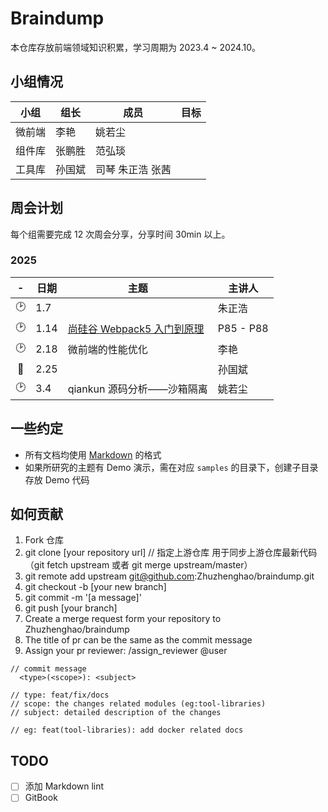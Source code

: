 # Braindump

本仓库存放前端领域知识积累，学习周期为 2023.4 ~ 2024.10。

## 小组情况

| 小组   | 组长   | 成员             | 目标 |
| ------ | ------ | ---------------- | ---- |
| 微前端 | 李艳   | 姚若尘           |      |
| 组件库 | 张鹏胜 | 范弘琰           |      |
| 工具库 | 孙国斌 | 司琴 朱正浩 张茜 |      |

## 周会计划

每个组需要完成 12 次周会分享，分享时间 30min 以上。

### 2025

|  -  | 日期 | 主题                             | 主讲人    |
| :-: | ---- | -------------------------------- | --------- |
| 🕑  | 1.7  |                                  | 朱正浩    |
| 🕑  | 1.14 | [尚硅谷 Webpack5 入门到原理][15] | P85 - P88 |
| 🕑  | 2.18 | 微前端的性能优化                 | 李艳      |
| 🙈  | 2.25 |                                  | 孙国斌    |
| 🕑  | 3.4  | qiankun 源码分析——沙箱隔离       | 姚若尘    |

## 一些约定

- 所有文档均使用 [Markdown](https://www.markdownguide.org/) 的格式
- 如果所研究的主题有 Demo 演示，需在对应 `samples` 的目录下，创建子目录存放 Demo 代码

## 如何贡献

1. Fork 仓库
2. git clone [your repository url]
   // 指定上游仓库 用于同步上游仓库最新代码（git fetch upstream 或者 git merge upstream/master）
3. git remote add upstream git@github.com:Zhuzhenghao/braindump.git
4. git checkout -b [your new branch]
5. git commit -m '[a message]'
6. git push [your branch]
7. Create a merge request form your repository to Zhuzhenghao/braindump
8. The title of pr can be the same as the commit message
9. Assign your pr reviewer: /assign_reviewer @user

```shell
// commit message
  <type>(<scope>): <subject>

// type: feat/fix/docs
// scope: the changes related modules (eg:tool-libraries)
// subject: detailed description of the changes

// eg: feat(tool-libraries): add docker related docs
```

## TODO

- [ ] 添加 Markdown lint
- [ ] GitBook

[15]: https://www.bilibili.com/video/BV14T4y1z7sw?p=85&vd_source=8f204ac9b5a7074fda6cebea0d263d40
[浏览器跨tab窗口通信]: https://dev.to/notachraf/sharing-a-state-between-windows-without-a-serve-23an?ref=dailydev
